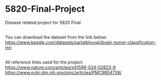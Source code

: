 # 5820-Final-Project
Disease related project for 5820 Final<br /><br />

You can download the dataset from the link below:<br />
https://www.kaggle.com/datasets/sartajbhuvaji/brain-tumor-classification-mri<br /><br />

All reference links used for the project:<br />
https://www.nature.com/articles/s41598-024-52823-9<br />
https://www.ncbi.nlm.nih.gov/pmc/articles/PMC9854739/

